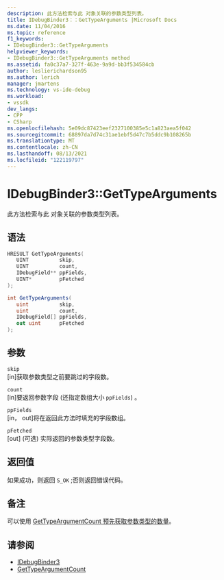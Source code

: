 ```yaml
---
description: 此方法检索与此 对象关联的参数类型列表。
title: IDebugBinder3：：GetTypeArguments |Microsoft Docs
ms.date: 11/04/2016
ms.topic: reference
f1_keywords:
- IDebugBinder3::GetTypeArguments
helpviewer_keywords:
- IDebugBinder3::GetTypeArguments method
ms.assetid: fa0c37a7-327f-463e-9a9d-bb3f534584cb
author: leslierichardson95
ms.author: lerich
manager: jmartens
ms.technology: vs-ide-debug
ms.workload:
- vssdk
dev_langs:
- CPP
- CSharp
ms.openlocfilehash: 5e09dc87423eef2327100385e5c1a823aea5f042
ms.sourcegitcommit: 68897da7d74c31ae1ebf5d47c7b5ddc9b108265b
ms.translationtype: MT
ms.contentlocale: zh-CN
ms.lasthandoff: 08/13/2021
ms.locfileid: "122119797"
---
```

# <a name="idebugbinder3gettypearguments"></a>IDebugBinder3::GetTypeArguments
此方法检索与此 对象关联的参数类型列表。

## <a name="syntax"></a>语法

```cpp
HRESULT GetTypeArguments(
   UINT          skip,
   UINT          count,
   IDebugField** ppFields,
   UINT*         pFetched
);
```

```csharp
int GetTypeArguments(
   uint          skip,
   uint          count,
   IDebugField[] ppFields,
   out uint      pFetched
);
```

## <a name="parameters"></a>参数
`skip`\
[in]获取参数类型之前要跳过的字段数。

`count`\
[in]要返回参数字段 (还指定数组大小 `ppFields`) 。

`ppFields`\
[in， out]将在返回此方法时填充的字段数组。

`pFetched`\
[out] \(可选) 实际返回的参数类型字段数。

## <a name="return-value"></a>返回值
 如果成功，则返回 `S_OK` ;否则返回错误代码。

## <a name="remarks"></a>备注
 可以使用 [GetTypeArgumentCount 预先获取参数类型的数量](../../../extensibility/debugger/reference/idebugbinder3-gettypeargumentcount.md)。

## <a name="see-also"></a>请参阅
- [IDebugBinder3](../../../extensibility/debugger/reference/idebugbinder3.md)
- [GetTypeArgumentCount](../../../extensibility/debugger/reference/idebugbinder3-gettypeargumentcount.md)
